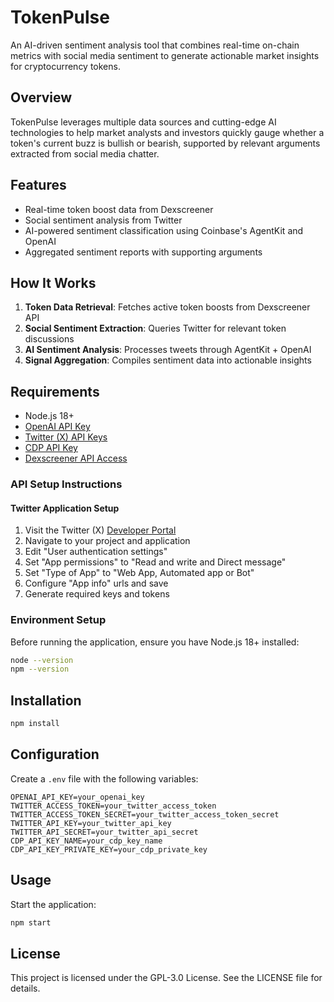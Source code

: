 # TokenPulse

An AI-driven sentiment analysis tool that combines real-time on-chain metrics with social media sentiment to generate actionable market insights for cryptocurrency tokens.

## Overview

TokenPulse leverages multiple data sources and cutting-edge AI technologies to help market analysts and investors quickly gauge whether a token's current buzz is bullish or bearish, supported by relevant arguments extracted from social media chatter.

## Features

- Real-time token boost data from Dexscreener
- Social sentiment analysis from Twitter
- AI-powered sentiment classification using Coinbase's AgentKit and OpenAI
- Aggregated sentiment reports with supporting arguments

## How It Works

1. **Token Data Retrieval**: Fetches active token boosts from Dexscreener API
2. **Social Sentiment Extraction**: Queries Twitter for relevant token discussions
3. **AI Sentiment Analysis**: Processes tweets through AgentKit + OpenAI
4. **Signal Aggregation**: Compiles sentiment data into actionable insights

## Requirements

- Node.js 18+
- [OpenAI API Key](https://platform.openai.com/docs/quickstart#create-and-export-an-api-key)
- [Twitter (X) API Keys](https://developer.x.com/en/portal/dashboard)
- [CDP API Key](https://portal.cdp.coinbase.com/access/api)
- [Dexscreener API Access](https://docs.dexscreener.com/api/reference)

### API Setup Instructions

#### Twitter Application Setup
1. Visit the Twitter (X) [Developer Portal](https://developer.x.com/en/portal/dashboard)
2. Navigate to your project and application
3. Edit "User authentication settings"
4. Set "App permissions" to "Read and write and Direct message"
5. Set "Type of App" to "Web App, Automated app or Bot"
6. Configure "App info" urls and save
7. Generate required keys and tokens

### Environment Setup

Before running the application, ensure you have Node.js 18+ installed:

```bash
node --version
npm --version
```

## Installation

```bash
npm install
```

## Configuration

Create a `.env` file with the following variables:

```
OPENAI_API_KEY=your_openai_key
TWITTER_ACCESS_TOKEN=your_twitter_access_token
TWITTER_ACCESS_TOKEN_SECRET=your_twitter_access_token_secret
TWITTER_API_KEY=your_twitter_api_key
TWITTER_API_SECRET=your_twitter_api_secret
CDP_API_KEY_NAME=your_cdp_key_name
CDP_API_KEY_PRIVATE_KEY=your_cdp_private_key
```

## Usage

Start the application:

```bash
npm start
```

## License

This project is licensed under the GPL-3.0 License. See the LICENSE file for details.
